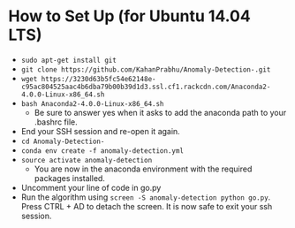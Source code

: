 # How to Set Up (for Ubuntu 14.04 LTS)
* `sudo apt-get install git`
* `git clone https://github.com/KahanPrabhu/Anomaly-Detection-.git`
* `wget https://3230d63b5fc54e62148e-c95ac804525aac4b6dba79b00b39d1d3.ssl.cf1.rackcdn.com/Anaconda2-4.0.0-Linux-x86_64.sh`
* `bash Anaconda2-4.0.0-Linux-x86_64.sh`
  * Be sure to answer yes when it asks to add the anaconda path to your .bashrc file.
* End your SSH session and re-open it again.
* `cd Anomaly-Detection-`
* `conda env create -f anomaly-detection.yml`
* `source activate anomaly-detection`
  * You are now in the anaconda environment with the required packages installed.
* Uncomment your line of code in go.py
* Run the algorithm using `screen -S anomaly-detection python go.py`. Press CTRL + AD to detach the screen. It is now safe to exit your ssh session.
